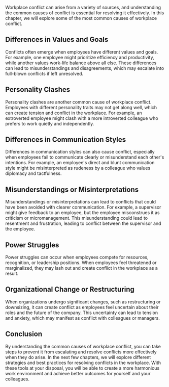 

Workplace conflict can arise from a variety of sources, and understanding the common causes of conflict is essential for resolving it effectively. In this chapter, we will explore some of the most common causes of workplace conflict.

## Differences in Values and Goals

Conflicts often emerge when employees have different values and goals. For example, one employee might prioritize efficiency and productivity, while another values work-life balance above all else. These differences can lead to misunderstandings and disagreements, which may escalate into full-blown conflicts if left unresolved.

## Personality Clashes

Personality clashes are another common cause of workplace conflict. Employees with different personality traits may not get along well, which can create tension and conflict in the workplace. For example, an extroverted employee might clash with a more introverted colleague who prefers to work quietly and independently.

## Differences in Communication Styles

Differences in communication styles can also cause conflict, especially when employees fail to communicate clearly or misunderstand each other's intentions. For example, an employee's direct and blunt communication style might be misinterpreted as rudeness by a colleague who values diplomacy and tactfulness.

## Misunderstandings or Misinterpretations

Misunderstandings or misinterpretations can lead to conflicts that could have been avoided with clearer communication. For example, a supervisor might give feedback to an employee, but the employee misconstrues it as criticism or micromanagement. This misunderstanding could lead to resentment and frustration, leading to conflict between the supervisor and the employee.

## Power Struggles

Power struggles can occur when employees compete for resources, recognition, or leadership positions. When employees feel threatened or marginalized, they may lash out and create conflict in the workplace as a result.

## Organizational Change or Restructuring

When organizations undergo significant changes, such as restructuring or downsizing, it can create conflict as employees feel uncertain about their roles and the future of the company. This uncertainty can lead to tension and anxiety, which may manifest as conflict with colleagues or managers.

## Conclusion

By understanding the common causes of workplace conflict, you can take steps to prevent it from escalating and resolve conflicts more effectively when they do arise. In the next few chapters, we will explore different strategies and best practices for resolving conflicts in the workplace. With these tools at your disposal, you will be able to create a more harmonious work environment and achieve better outcomes for yourself and your colleagues.
